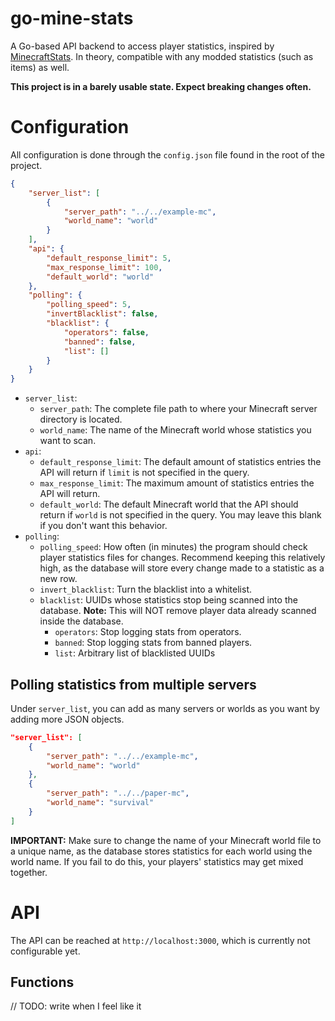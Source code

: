 # go-mine-stats
A Go-based API backend to access player statistics, inspired by [MinecraftStats](https://github.com/pdinklag/MinecraftStats). In theory, compatible with any modded statistics (such as items) as well.

**This project is in a barely usable state. Expect breaking changes often.**

# Configuration
All configuration is done through the `config.json` file found in the root of the project.

```json
{
    "server_list": [
        {
            "server_path": "../../example-mc",
            "world_name": "world"
        }
    ],
    "api": {
        "default_response_limit": 5,
        "max_response_limit": 100,
        "default_world": "world"
    },
    "polling": {
        "polling_speed": 5,
        "invertBlacklist": false,
        "blacklist": {
            "operators": false,
            "banned": false,
            "list": []
        }
    }
}
```
* `server_list`:
  * `server_path`: The complete file path to where your Minecraft server directory is located.
  * `world_name`: The name of the Minecraft world whose statistics you want to scan.
* `api`:
  * `default_response_limit`: The default amount of statistics entries the API will return if `limit` is not specified in the query.
  * `max_response_limit`: The maximum amount of statistics entries the API will return.
  * `default_world`: The default Minecraft world that the API should return if `world` is not specified in the query. You may leave this blank if you don't want this behavior.
* `polling`:
  * `polling_speed`: How often (in minutes) the program should check player statistics files for changes. Recommend keeping this relatively high, as the database will store every change made to a statistic as a new row.
  * `invert_blacklist`: Turn the blacklist into a whitelist.
  * `blacklist`: UUIDs whose statistics stop being scanned into the database. **Note:** This will NOT remove player data already scanned inside the database.
    * `operators`: Stop logging stats from operators.
    * `banned`: Stop logging stats from banned players.
    * `list`: Arbitrary list of  blacklisted UUIDs

## Polling statistics from multiple servers
Under `server_list`, you can add as many servers or worlds as you want by adding more JSON objects.
```json
"server_list": [
    {
        "server_path": "../../example-mc",
        "world_name": "world"
    },
    {
        "server_path": "../../paper-mc",
        "world_name": "survival"
    }
]
```
**IMPORTANT:** Make sure to change the name of your Minecraft world file to a unique name, as the database stores statistics for each world using the world name. If you fail to do this, your players' statistics may get mixed together.

# API
The API can be reached at `http://localhost:3000`, which is currently not configurable yet.

## Functions
// TODO: write when I feel like it